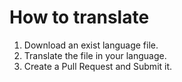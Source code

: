 # How to translate
 1. Download an exist language file.
 2. Translate the file in your language.
 3. Create a Pull Request and Submit it.
